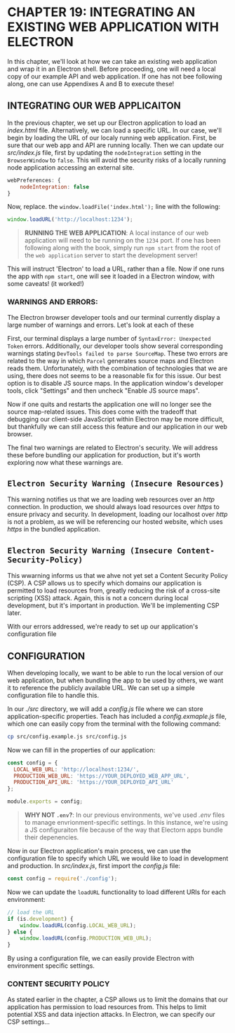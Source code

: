 # CHAPTER 19: INTEGRATING AN EXISTING WEB APPLICATION WITH ELECTRON

In this chapter, we'll look at how we can take an existing web application
and wrap it in an Electron shell. Before proceeding, one will need a local
copy of our example API and web application. If one has not bee following 
along, one can use Appendixes A and B to execute these!

## INTEGRATING OUR WEB APPLICAITON

In the previous chapter, we set up our Electron application to load an 
_index.html_ file. Alternatively, we can load a specific URL. In our case, 
we'll begin by loading the URL of our localy running web application. First,
be sure that our web app and API are running locally. Then we can update our 
_src/index.js_ file, first by updating the `nodeIntegration` setting in the 
`BrowserWindow` to `false`. This will avoid the security risks of a locally
running node application accessing an external site.

```JavaScript
webPreferences: {
    nodeIntegration: false
}
```

Now, replace. the `window.loadFile('index.html');` line with the following:

```JavaScript
window.loadURL('http://localhost:1234');
```

> **RUNNING THE WEB APPLICATION**: A local instance of our web application will need
to be running on the `1234` port. If one has been following along with the book, 
simply run `npm start` from the root of the `web application` server to start the
development server!

This will instruct 'Electron' to load a URL, rather than a file. Now if one
runs the app with `npm start`, one will see it loaded in a Electron window, with
some caveats! (it worked!)

### WARNINGS AND ERRORS:

The Electron browser developer tools and our terminal currently display a 
large number of warnings and errors. Let's look at each of these 

First, our terminal displays a large number of 
`SyntaxError: Unexpected Token` errors.  Additionally, our developer tools 
show several corresponding warnings stating 
`DevTools failed to parse SourceMap`. These two errors are related to the
way in which `Parcel` generates source maps and Electron reads them. 
Unfortunately, with the combination of technologies that we are using, there
does not seems to be a reasonable fix for this issue. Our best option is to
disable JS source maps. In the application window's developer tools, click
"Settings" and then uncheck "Enable JS source maps".

Now if one quits and restarts the application one will no longer see the 
source map-related issues. This does come with the tradeoff that debugging 
our client-side JavaScript within Electron may be more difficult, but 
thankfully we can still access this feature and our application in our
web browser.

The final two warnings are related to Electron's security. We will address
these before bundling our application for production, but it's worth 
exploring now what these warnings are.

## `Electron Security Warning (Insecure Resources)` 

This warning notifies us that we are loading web resources over an 
_http_ connection. In production, we should always load resources
over _https_ to ensure privacy and security. In development, loading
our localhost over _http_ is not a problem, as we will be referencing
our hosted website, which uses _https_ in the bundled application.

## `Electron Security Warning (Insecure Content-Security-Policy)`

This wwarning informs us that we ahve not yet set a Content Security
Policy (CSP). A CSP allows us to specify which domains our application
is permitted to load resources from, greatly reducing the risk of a
cross-site scripting (XSS) attack. Again, this is not a concern during
local development, but it's important in production. We'll 
be implementing CSP later.

With our errors addressed, we're ready to set up our application's 
configuration file

## CONFIGURATION

When developing locally, we want to be able to run the local version of
our web application, but when bundling the app to be used by others, we
want it to reference the publicly available URL. We can set up a simple
configuration file to handle this.

In our _./src_ directory, we will add a _config.js_ file where we can
store application-specific properties. Teach has included a
_config.exmaple.js_ file, which one can easily copy from the terminal
with the following command:

```sh
cp src/config.example.js src/config.js
```

Now we can fill in the properties of our application:

```JavaScript
const config = {
  LOCAL_WEB_URL: 'http://localhost:1234/',
  PRODUCTION_WEB_URL: 'https://YOUR_DEPLOYED_WEB_APP_URL',
  PRODUCTION_API_URL: 'https://YOUR_DEPLOYED_API_URL'
};

module.exports = config;
```

> **WHY NOT `.env`?**: In our previous environments, we've used
_.env_ files to manage envrionment-specific settings. In this 
instance, we're using a JS configuraiton file because of the way
that Electorn apps bundle their depenencies.

Now in our Electron application's main process, we can use the 
configuration file to specify which URL we would like to load in 
development and production.  In _src/index.js_, first import the 
_config.js_ file:

```JavaScript
const config = require('./config');
```

Now we can update the `loadURL` functionality to load different
URIs for each environment:

```JavaScript
// load the URL
if (is.development) {
    window.loadURL(config.LOCAL_WEB_URL);
} else {
    window.loadURL(config.PRODUCTION_WEB_URL);
}
```

By using a configuration file, we can easily provide Electron
with environment specific settings. 

### CONTENT SECURITY POLICY

As stated earlier in the chapter, a CSP allows us to limit the domains
that our application has permission to load resources from. This helps
to limit potential XSS and data injection attacks. In Electron, we can 
specify our CSP settings...

<!-- HERE -- p. 219! -->